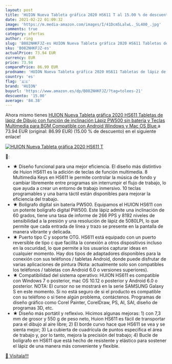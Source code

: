 ```yaml
---
layout: post
title: 'HUION Nueva Tableta gráfica 2020 HS611 T al 15.00 % de descuento'
date: 2021-02-22 01:09:32
image: 'https://m.media-amazon.com/images/I/41Dcm5LalwL._SL400_.jpg'
comments: true
category: ofertas
author: ring
slug: 'B082NHKFJZ-es HUION Nueva Tableta gráfica 2020 HS611 Tabletas de lápiz...'
sku: 'B082NHKFJZ-es'
actualPrice: 73.94 EUR
currency: EUR
price: 73.94
comparePrice: 86.99 EUR
prodname: 'HUION Nueva Tableta gráfica 2020 HS611 Tabletas de lápiz de Dibujo con función de inclinación Lápiz PW500 sin batería y Teclas Multimedia para BGM Compatible con Android  Windows y Mac OS  Blue '
country: 'es'
flag: '🇪🇸'
brand: 'HUION'
buyurl: 'https://www.amazon.es/dp/B082NHKFJZ/?tag=tolees-21'
descuento: '15.00'
average: '84.38'
---
```


Ahora mismo tienes [HUION Nueva Tableta gráfica 2020 HS611 Tabletas de lápiz de Dibujo con función de inclinación Lápiz PW500 sin batería y Teclas Multimedia para BGM Compatible con Android  Windows y Mac OS  Blue ](https://www.amazon.es/dp/B082NHKFJZ/?tag=tolees-21) a 73.94 EUR (original: 86.99 EUR) (15.00 %  de descuento) en el siguiente enlace!

[![HUION Nueva Tableta gráfica 2020 HS611 T](https://m.media-amazon.com/images/I/41Dcm5LalwL._SL400_.jpg)](https://www.amazon.es/dp/B082NHKFJZ/?tag=tolees-21)

🔎:

- ★ Diseño funcional para una mejor eficiencia. El diseño más distintivo de Huion HS611 es la adición de teclas de función multimedia. 8 Multimedia Keys en HS611 le permite controlar la música de fondo y cambiar libremente entre programas sin interrumpir el flujo de trabajo, lo que ayuda a crear un entorno de trabajo inmersivo. 10 teclas programables y una barra táctil están disponibles para mejorar la eficiencia del trabajo.
- ★ Bolígrafo digital sin batería PW500. Equipamos el HUION HS611 con un potente bolígrafo digital PW500. Este lápiz admite una inclinación de 60 grados, tiene una tasa de informe de 266 PPS y 8192 niveles de sensibilidad a la presión y una resolución de lápiz de 5080LPI, lo que permite que cada entrada de línea y trazo se presente en la pantalla de manera vibrante y delicada.
- ★ Puerto tipo C y soporte OTG. HS611 está equipado con un puerto reversible de tipo c que facilita la conexión a otros dispositivos incluso en la oscuridad, lo que permite a los usuarios capturar ideas en cualquier momento. Hay dos tipos de adaptadores disponibles para la conexión con sus teléfonos / tabletas Android, donde puede disfrutar de varias aplicaciones de pintura (Nota: actualmente solo son compatibles los teléfonos / tabletas con Android 6.0 o versiones superiores).
- ★ Compatibilidad del sistema operativo: HUION HS611 es compatible con Windows 7 o posterior, mac OS 10.12 o posterior y Android 6.0 o posterior. NOTA: El cursor no se mostrará en la serie SAMSUNG Galaxy S en este momento. Si no está seguro de si el producto es compatible con su teléfono o si tiene algún problema, contáctenos. Programas de diseño gráfico como Corel Painter, CorelDraw, PS, AI, SAI, diseño de programas 3D, etc.
- ★ Diseño más portátil y reflexivo. Hicimos algunas mejoras: 1) con 7,3 mm de grosor y 550 g de peso neto, Huion HS611 es fácil de transportar para el dibujo al aire libre; 2) El borde curvo hace que HS611 se vea y se sienta mejor; 3) La cubierta de cuadrícula de puntos especifica el área de trabajo y, por lo tanto, mejora la precisión del trabajo; 4) Bucle de bolígrafo en HS611 que está hecho de resistente y elástico para sostener el lápiz de una manera más conveniente y flexible.

[🛒 Visítala!!!](https://www.amazon.es/dp/B082NHKFJZ/?tag=tolees-21)
